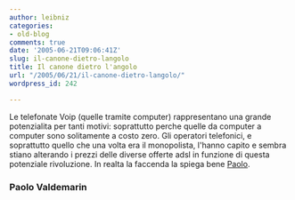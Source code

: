 ```yaml
---
author: leibniz
categories:
- old-blog
comments: true
date: '2005-06-21T09:06:41Z'
slug: il-canone-dietro-langolo
title: Il canone dietro l'angolo
url: "/2005/06/21/il-canone-dietro-langolo/"
wordpress_id: 242

---
```

Le telefonate Voip (quelle tramite computer) rappresentano una grande
potenzialita per tanti motivi: soprattutto perche quelle da computer a
computer sono solitamente a costo zero. Gli operatori telefonici, e
soprattutto quello che una volta era il monopolista, l'hanno capito e
sembra stiano alterando i prezzi delle diverse offerte adsl in funzione
di questa potenziale rivoluzione.  In realta la faccenda la spiega
bene  [Paolo](https://paolo.evectors.it/italian/2005/06/20.html#a2554).  



### Paolo Valdemarin 
